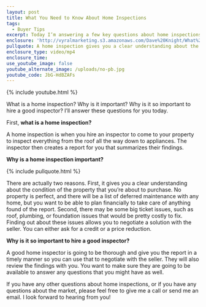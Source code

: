 ```yaml
---
layout: post
title: What You Need to Know About Home Inspections
tags:
  - Buyer Tips
excerpt: Today I’m answering a few key questions about home inspections that will have you ready to order one for your future home.
enclosure: 'http://vyralmarketing.s3.amazonaws.com/Dave%20Knight/What%20You%20Need%20to%20Know%20About%20Home%20Inspections.mp4'
pullquote: A home inspection gives you a clear understanding about the condition of the property that you’re about to purchase.
enclosure_type: video/mp4
enclosure_time:
use_youtube_image: false
youtube_alternate_image: /uploads/no-pb.jpg
youtube_code: JbG-HdBZAFs
---
```



{% include youtube.html %}

What is a home inspection? Why is it important? Why is it so important to hire a good inspector? I’ll answer these questions for you today.

First, **what is a home inspection?**

A home inspection is when you hire an inspector to come to your property to inspect everything from the roof all the way down to appliances. The inspector then creates a report for you that summarizes their findings.

**Why is a home inspection important?**

{% include pullquote.html %}

There are actually two reasons. First, it gives you a clear understanding about the condition of the property that you’re about to purchase. No property is perfect, and there will be a list of deferred maintenance with any home, but you want to be able to plan financially to take care of anything found of the report. Second, there may be some big ticket issues, such as roof, plumbing, or foundation issues that would be pretty costly to fix. Finding out about these issues allows you to negotiate a solution with the seller. You can either ask for a credit or a price reduction.

**Why is it so important to hire a good inspector?**

A good home inspector is going to be thorough and give you the report in a timely manner so you can use that to negotiate with the seller. They will also review the findings with you. You want to make sure they are going to be available to answer any questions that you might have as well.

If you have any other questions about home inspections, or if you have any questions about the market, please feel free to give me a call or send me an email. I look forward to hearing from you!